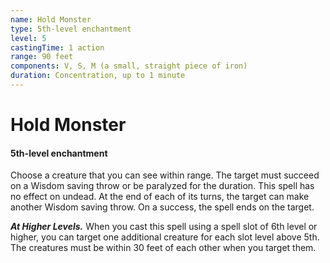 ```yaml
---
name: Hold Monster
type: 5th-level enchantment
level: 5
castingTime: 1 action
range: 90 feet
components: V, S, M (a small, straight piece of iron)
duration: Concentration, up to 1 minute
---
```


# Hold Monster

#### 5th-level enchantment

Choose a creature that you can see within range. The target must succeed on a Wisdom saving throw or be paralyzed for the duration. This spell has no effect on undead. At the end of each of its turns, the target can make another Wisdom saving throw. On a success, the spell ends on the target.

_**At Higher Levels.**_ When you cast this spell using a spell slot of 6th level or higher, you can target one additional creature for each slot level above 5th. The creatures must be within 30 feet of each other when you target them.
